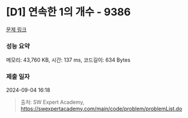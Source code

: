 # [D1] 연속한 1의 개수 - 9386 

[문제 링크](https://swexpertacademy.com/main/code/problem/problemDetail.do?contestProbId=AXALDUIq97oDFASI) 

### 성능 요약

메모리: 43,760 KB, 시간: 137 ms, 코드길이: 634 Bytes

### 제출 일자

2024-09-04 16:18



> 출처: SW Expert Academy, https://swexpertacademy.com/main/code/problem/problemList.do